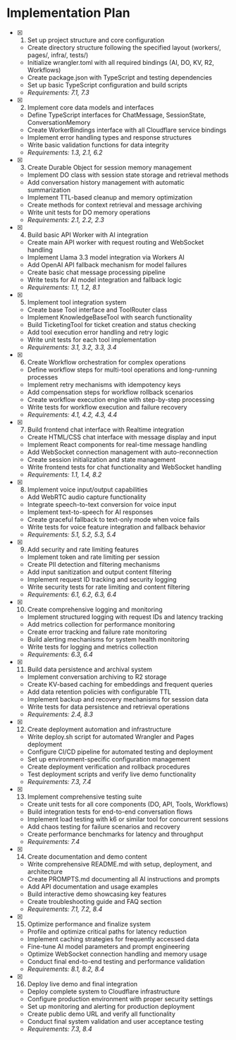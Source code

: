 # Implementation Plan

- [x] 1. Set up project structure and core configuration
  - Create directory structure following the specified layout (workers/, pages/, infra/, tests/)
  - Initialize wrangler.toml with all required bindings (AI, DO, KV, R2, Workflows)
  - Create package.json with TypeScript and testing dependencies
  - Set up basic TypeScript configuration and build scripts
  - _Requirements: 7.1, 7.3_

- [x] 2. Implement core data models and interfaces
  - Define TypeScript interfaces for ChatMessage, SessionState, ConversationMemory
  - Create WorkerBindings interface with all Cloudflare service bindings
  - Implement error handling types and response structures
  - Write basic validation functions for data integrity
  - _Requirements: 1.3, 2.1, 6.2_

- [x] 3. Create Durable Object for session memory management
  - Implement DO class with session state storage and retrieval methods
  - Add conversation history management with automatic summarization
  - Implement TTL-based cleanup and memory optimization
  - Create methods for context retrieval and message archiving
  - Write unit tests for DO memory operations
  - _Requirements: 2.1, 2.2, 2.3_

- [x] 4. Build basic API Worker with AI integration
  - Create main API worker with request routing and WebSocket handling
  - Implement Llama 3.3 model integration via Workers AI
  - Add OpenAI API fallback mechanism for model failures
  - Create basic chat message processing pipeline
  - Write tests for AI model integration and fallback logic
  - _Requirements: 1.1, 1.2, 8.1_

- [x] 5. Implement tool integration system
  - Create base Tool interface and ToolRouter class
  - Implement KnowledgeBaseTool with search functionality
  - Build TicketingTool for ticket creation and status checking
  - Add tool execution error handling and retry logic
  - Write unit tests for each tool implementation
  - _Requirements: 3.1, 3.2, 3.3, 3.4_

- [x] 6. Create Workflow orchestration for complex operations
  - Define workflow steps for multi-tool operations and long-running processes
  - Implement retry mechanisms with idempotency keys
  - Add compensation steps for workflow rollback scenarios
  - Create workflow execution engine with step-by-step processing
  - Write tests for workflow execution and failure recovery
  - _Requirements: 4.1, 4.2, 4.3, 4.4_

- [x] 7. Build frontend chat interface with Realtime integration
  - Create HTML/CSS chat interface with message display and input
  - Implement React components for real-time message handling
  - Add WebSocket connection management with auto-reconnection
  - Create session initialization and state management
  - Write frontend tests for chat functionality and WebSocket handling
  - _Requirements: 1.1, 1.4, 8.2_

- [x] 8. Implement voice input/output capabilities
  - Add WebRTC audio capture functionality
  - Integrate speech-to-text conversion for voice input
  - Implement text-to-speech for AI responses
  - Create graceful fallback to text-only mode when voice fails
  - Write tests for voice feature integration and fallback behavior
  - _Requirements: 5.1, 5.2, 5.3, 5.4_

- [x] 9. Add security and rate limiting features
  - Implement token and rate limiting per session
  - Create PII detection and filtering mechanisms
  - Add input sanitization and output content filtering
  - Implement request ID tracking and security logging
  - Write security tests for rate limiting and content filtering
  - _Requirements: 6.1, 6.2, 6.3, 6.4_

- [x] 10. Create comprehensive logging and monitoring
  - Implement structured logging with request IDs and latency tracking
  - Add metrics collection for performance monitoring
  - Create error tracking and failure rate monitoring
  - Build alerting mechanisms for system health monitoring
  - Write tests for logging and metrics collection
  - _Requirements: 6.3, 6.4_

- [x] 11. Build data persistence and archival system
  - Implement conversation archiving to R2 storage
  - Create KV-based caching for embeddings and frequent queries
  - Add data retention policies with configurable TTL
  - Implement backup and recovery mechanisms for session data
  - Write tests for data persistence and retrieval operations
  - _Requirements: 2.4, 8.3_

- [x] 12. Create deployment automation and infrastructure
  - Write deploy.sh script for automated Wrangler and Pages deployment
  - Configure CI/CD pipeline for automated testing and deployment
  - Set up environment-specific configuration management
  - Create deployment verification and rollback procedures
  - Test deployment scripts and verify live demo functionality
  - _Requirements: 7.3, 7.4_

- [x] 13. Implement comprehensive testing suite
  - Create unit tests for all core components (DO, API, Tools, Workflows)
  - Build integration tests for end-to-end conversation flows
  - Implement load testing with k6 or similar tool for concurrent sessions
  - Add chaos testing for failure scenarios and recovery
  - Create performance benchmarks for latency and throughput
  - _Requirements: 7.4_

- [x] 14. Create documentation and demo content
  - Write comprehensive README.md with setup, deployment, and architecture
  - Create PROMPTS.md documenting all AI instructions and prompts
  - Add API documentation and usage examples
  - Build interactive demo showcasing key features
  - Create troubleshooting guide and FAQ section
  - _Requirements: 7.1, 7.2, 8.4_

- [x] 15. Optimize performance and finalize system
  - Profile and optimize critical paths for latency reduction
  - Implement caching strategies for frequently accessed data
  - Fine-tune AI model parameters and prompt engineering
  - Optimize WebSocket connection handling and memory usage
  - Conduct final end-to-end testing and performance validation
  - _Requirements: 8.1, 8.2, 8.4_

- [x] 16. Deploy live demo and final integration
  - Deploy complete system to Cloudflare infrastructure
  - Configure production environment with proper security settings
  - Set up monitoring and alerting for production deployment
  - Create public demo URL and verify all functionality
  - Conduct final system validation and user acceptance testing
  - _Requirements: 7.3, 8.4_